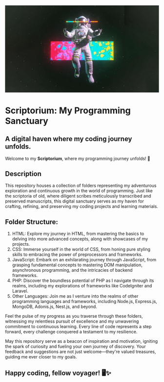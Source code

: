 ![Go infinity and beyond! ](assets/banner/space1.jpg)

# Scriptorium: My Programming Sanctuary

A digital haven where my coding journey unfolds.
---

Welcome to my **Scriptorium**, where my programming journey unfolds! 🚀

## Description

This repository houses a collection of folders representing my adventurous exploration and continuous growth in the world of programming. Just like the scriptoria of old, where diligent scribes meticulously transcribed and preserved manuscripts, this digital sanctuary serves as my haven for crafting, refining, and preserving my coding projects and learning materials.

## Folder Structure:

1. HTML: Explore my journey in HTML, from mastering the basics to delving into more advanced concepts, along with showcases of my projects.
2. CSS: Immerse yourself in the world of CSS, from honing pure styling skills to embracing the power of preprocessors and frameworks.
3. JavaScript: Embark on an exhilarating journey through JavaScript, from grasping fundamental concepts to mastering DOM manipulation, asynchronous programming, and the intricacies of backend frameworks.
4. PHP: Discover the boundless potential of PHP as I navigate through its realms, including my explorations of frameworks like CodeIgniter and Laravel.
5. Other Languages: Join me as I venture into the realms of other programming languages and frameworks, including Node.js, Express.js, MongoDB, Adonis.js, Nest.js, and beyond.

Feel the pulse of my progress as you traverse through these folders, witnessing my relentless pursuit of excellence and my unwavering commitment to continuous learning. Every line of code represents a step forward, every challenge conquered a testament to my resilience.

May this repository serve as a beacon of inspiration and motivation, igniting the spark of curiosity and fueling your own journey of discovery. Your feedback and suggestions are not just welcome—they're valued treasures, guiding me ever closer to my goals.

Happy coding, fellow voyager! 🖥️✨
---
